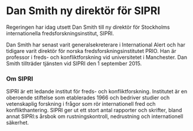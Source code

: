 # Dan Smith ny direktör för SIPRI

Regeringen har idag utsett Dan Smith till ny direktör för Stockholms internationella fredsforskningsinstitut, SIPRI.

Dan Smith har senast varit generalsekreterare i International Alert och har tidigare varit direktör för norska fredsforskningsinstitutet PRIO. Han är professor i freds- och konfliktforskning vid universitetet i Manchester. Dan Smith tillträder tjänsten vid SIPRI den 1 september 2015.

### Om SIPRI

SIPRI är ett ledande institut för freds- och konfliktforskning. Institutet är en oberoende stiftelse som etablerades 1966 och bedriver studier och vetenskaplig forskning i frågor som rör internationell fred och konflikthantering. SIPRI ger ut ett stort antal rapporter och skrifter, bland annat SIPRI:s årsbok om rustningskontroll, nedrustning och internationell säkerhet.
